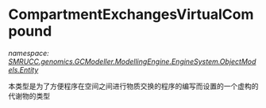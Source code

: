 ﻿# CompartmentExchangesVirtualCompound
_namespace: [SMRUCC.genomics.GCModeller.ModellingEngine.EngineSystem.ObjectModels.Entity](./index.md)_

本类型是为了方便程序在空间之间进行物质交换的程序的编写而设置的一个虚构的代谢物的类型




